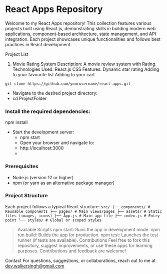 # React Apps Repository

Welcome to my React Apps repository! This collection features various projects built using React.js, demonstrating skills in building modern web applications, component-based architecture, state management, and API integration. Each project showcases unique functionalities and follows best practices in React development.

Project List

1. Movie Rating System
   Description: A movie review system with Rating.
   Technologies Used:
   React.js
   CSS
   Features:
   Dynamic star rating
   Adding to your favourite list
   Adding to your cart

`git clone https://github.com/yourusername/react-apps.git`
- Navigate to the desired project directory:
- cd ProjectFolder
### Install the required dependencies:
npm install
- Start the development server:
  - npm start
  - Open your browser and navigate to:
  - http://localhost:3000
  - 
### Prerequisites
- Node.js (version 12 or higher)
- npm (or yarn as an alternative package manager)
### Project Structure
Each project follows a typical React structure:
`src/
├── components/ # Reusable components
├── pages/ # Main views/pages
├── assets/ # Static files (images, icons)
├── App.js # Main app file
├── index.js # Entry point
└── styles/ # Global or scoped styles`

> Available Scripts
> npm start: Runs the app in development mode.
> npm run build: Builds the app for production.
> npm test: Launches the test runner (if tests are available).
> Contributions
> Feel free to fork this repository, suggest improvements, or use these apps for learning purposes. Contributions and feedback are welcome!

Contact
For questions, suggestions, or collaborations, reach out to me at dev.walkersingh@gmail.com
